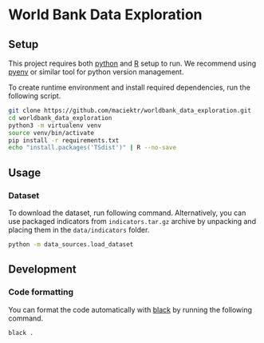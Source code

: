 # World Bank Data Exploration
## Setup
This project requires both [python] and [R] setup to run. 
We recommend using [pyenv](https://github.com/pyenv/pyenv) or similar tool for python version management.

To create runtime environment and install required dependencies, run the following script. 
```bash
git clone https://github.com/maciektr/worldbank_data_exploration.git
cd worldbank_data_exploration
python3 -m virtualenv venv
source venv/bin/activate
pip install -r requirements.txt
echo "install.packages('TSdist')" | R --no-save
```

## Usage
### Dataset
To download the dataset, run following command. Alternatively, you can use packaged indicators from `indicators.tar.gz` 
archive by unpacking and placing them in the `data/indicators` folder. 
```bash
python -m data_sources.load_dataset
```

## Development
### Code formatting 
You can format the code automatically with [black](https://github.com/psf/black) by running the following command.
```bash
black .
```

[python]: https://www.python.org/
[R]: https://www.r-project.org/
[TSdist]: https://cran.r-project.org/web/packages/TSdist/index.html